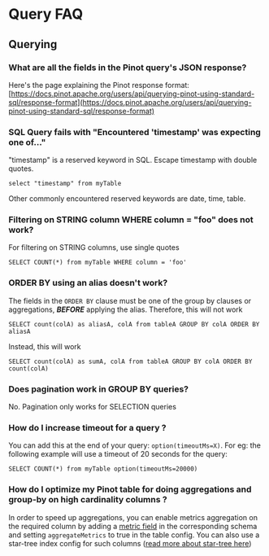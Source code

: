 # Query FAQ

## Querying

### What are all the fields in the Pinot query's JSON response?

Here's the page explaining the Pinot response format: [https://docs.pinot.apache.org/users/api/querying-pinot-using-standard-sql/response-format](https://docs.pinot.apache.org/users/api/querying-pinot-using-standard-sql/response-format)

### SQL Query fails with "Encountered 'timestamp' was expecting one of..."

"timestamp" is a reserved keyword in SQL. Escape timestamp with double quotes. 

```text
select "timestamp" from myTable
```

Other commonly encountered reserved keywords are date, time, table.

### Filtering on STRING column WHERE column = "foo" does not work?

For filtering on STRING columns, use single quotes

```text
SELECT COUNT(*) from myTable WHERE column = 'foo'
```

### ORDER BY using an alias doesn't work?

The fields in the `ORDER BY` clause must be one of the group by clauses or aggregations, _**BEFORE**_ applying the alias. Therefore, this will not work

```text
SELECT count(colA) as aliasA, colA from tableA GROUP BY colA ORDER BY aliasA
```

Instead, this will work

```text
SELECT count(colA) as sumA, colA from tableA GROUP BY colA ORDER BY count(colA)
```

### Does pagination work in GROUP BY queries?

No. Pagination only works for SELECTION queries

### How do I increase timeout for a query ?

You can add this at the end of your query: `option(timeoutMs=X)`. For eg: the following example will use a timeout of 20 seconds for the query:

```text
SELECT COUNT(*) from myTable option(timeoutMs=20000)
```

### How do I optimize my Pinot table for doing aggregations and group-by on high cardinality columns ?

In order to speed up aggregations, you can enable metrics aggregation on the required column by adding a [metric field](https://docs.pinot.apache.org/configuration-reference/schema#metricfieldspecs) in the corresponding schema and setting `aggregateMetrics` to true in the table config. You can also use a star-tree index config for such columns \([read more about star-tree here](https://docs.pinot.apache.org/basics/indexing/star-tree-index)\)  

